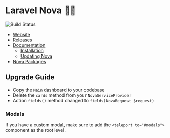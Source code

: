 # Laravel Nova 👩‍🚀

![Build Status](https://app.chipperci.com/projects/8d0bc3d0-073f-4bfd-83f3-4a9879a9aaab/status/master)

- [Website](https://nova.laravel.com)
- [Releases](https://nova.laravel.com/releases)
- [Documentation](https://nova.laravel.com/docs)
    - [Installation](https://nova.laravel.com/docs/3.0/installation.html)
    - [Updating Nova](https://nova.laravel.com/docs/3.0/installation.html#updating-nova)
- [Nova Packages](https://novapackages.com)

## Upgrade Guide

- Copy the `Main` dashboard to your codebase
- Delete the `cards` method from your `NovaServiceProvider`
- Action `fields()` method changed to `fields(NovaRequest $request)`

### Modals

If you have a custom modal, make sure to add the `<teleport to="#modals">` component as the root level.
